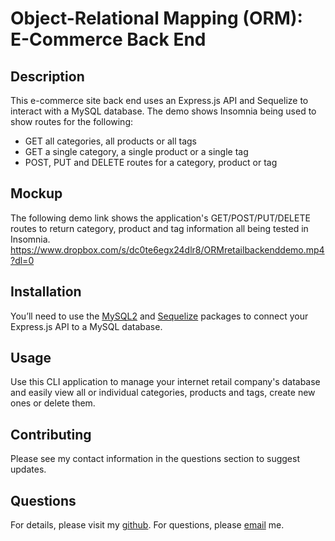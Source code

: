 # Object-Relational Mapping (ORM): E-Commerce Back End

## Description
This e-commerce site back end uses an Express.js API and Sequelize to interact with a MySQL database. The demo shows Insomnia being used to show routes for the following:
* GET all categories, all products or all tags
* GET a single category, a single product or a single tag
* POST, PUT and DELETE routes for a category, product or tag

## Mockup
The following demo link shows the application's GET/POST/PUT/DELETE routes to return category, product and tag information all being tested in Insomnia.
https://www.dropbox.com/s/dc0te6egx24dlr8/ORMretailbackenddemo.mp4?dl=0

## Installation
You’ll need to use the [MySQL2](https://www.npmjs.com/package/mysql2) and [Sequelize](https://www.npmjs.com/package/sequelize) packages to connect your Express.js API to a MySQL database.

## Usage
Use this CLI application to manage your internet retail company's database and easily view all or individual categories, products and tags, create new ones or delete them. 

## Contributing
Please see my contact information in the questions section to suggest updates.

## Questions
For details, please visit my [github](https://github.com/sophiadelarosa).
For questions, please [email](mailto:${sophial.delarosa@gmail.com}) me.
